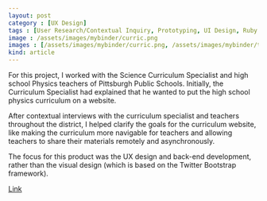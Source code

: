 ```yaml
---
layout: post
category : [UX Design]
tags : [User Research/Contextual Inquiry, Prototyping, UI Design, Ruby on Rails Development, Database Design]
image : /assets/images/mybinder/curric.png
images : [/assets/images/mybinder/curric.png, /assets/images/mybinder/topic.png, /assets/images/mybinder/unit.png]
kind: article
---
```


<p class="description">
For this project, I worked with the Science Curriculum Specialist and high school Physics teachers of Pittsburgh Public Schools. Initially, the Curriculum Specialist had explained that he wanted to put the high school physics curriculum on a website.</p>
<p class="description">
After contextual interviews with the curriculum specialist and teachers throughout the district, I helped clarify the goals for the curriculum website, like making the curriculum more navigable for teachers and allowing teachers to share their materials remotely and asynchronously.
</p>
<p class="description">
The focus for this product was the UX design and back-end development, rather than the visual design (which is based on the Twitter Bootstrap framework).
</p>
<p><a class = "button large" href="http://mybinder.herokuapp.com/courses/1">Link</a></p>